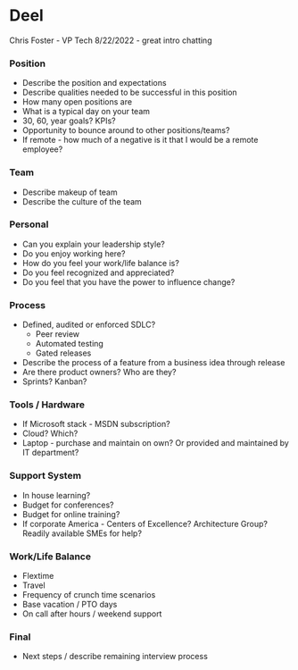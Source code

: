 # Deel

Chris Foster - VP Tech
8/22/2022 - great intro chatting

### Position

- Describe the position and expectations
- Describe qualities needed to be successful in this position
- How many open positions are
- What is a typical day on your team
- 30, 60, year goals? KPIs?
- Opportunity to bounce around to other positions/teams?
- If remote - how much of a negative is it that I would be a remote employee?

### Team

- Describe makeup of team
- Describe the culture of the team

### Personal

- Can you explain your leadership style?
- Do you enjoy working here?
- How do you feel your work/life balance is?
- Do you feel recognized and appreciated?
- Do you feel that you have the power to influence change?

### Process

- Defined, audited or enforced SDLC?
  - Peer review
  - Automated testing
  - Gated releases
- Describe the process of a feature from a business idea through release
- Are there product owners? Who are they?
- Sprints? Kanban?

### Tools / Hardware

- If Microsoft stack - MSDN subscription?
- Cloud? Which?
- Laptop - purchase and maintain on own? Or provided and maintained by IT department?

### Support System

- In house learning?
- Budget for conferences?
- Budget for online training?
- If corporate America - Centers of Excellence? Architecture Group? Readily available SMEs for help?

### Work/Life Balance

- Flextime
- Travel
- Frequency of crunch time scenarios
- Base vacation / PTO days
- On call after hours / weekend support

### Final

- Next steps / describe remaining interview process
